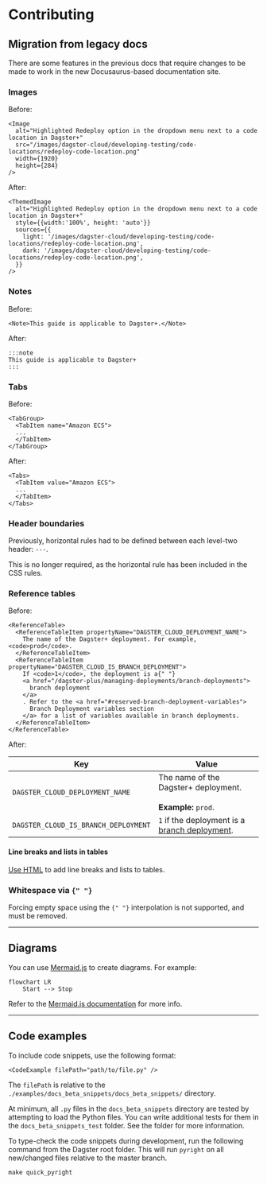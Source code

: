# Contributing

## Migration from legacy docs

There are some features in the previous docs that require changes to be made to work in the new Docusaurus-based documentation site.

### Images

Before:

```
<Image
  alt="Highlighted Redeploy option in the dropdown menu next to a code location in Dagster+"
  src="/images/dagster-cloud/developing-testing/code-locations/redeploy-code-location.png"
  width={1920}
  height={284}
/>
```

After:

```
<ThemedImage
  alt="Highlighted Redeploy option in the dropdown menu next to a code location in Dagster+"
  style={{width:'100%', height: 'auto'}}
  sources={{
    light: '/images/dagster-cloud/developing-testing/code-locations/redeploy-code-location.png',
    dark: '/images/dagster-cloud/developing-testing/code-locations/redeploy-code-location.png',
  }}
/>
```

### Notes

Before:

```
<Note>This guide is applicable to Dagster+.</Note>
```

After:

```
:::note
This guide is applicable to Dagster+
:::
```

### Tabs

Before:

```
<TabGroup>
  <TabItem name="Amazon ECS">
  ...
  </TabItem>
</TabGroup>
```

After:

```
<Tabs>
  <TabItem value="Amazon ECS">
  ...
  </TabItem>
</Tabs>
```

### Header boundaries

Previously, horizontal rules had to be defined between each level-two header: `---`.

This is no longer required, as the horizontal rule has been included in the CSS rules.

### Reference tables

Before:

```
<ReferenceTable>
  <ReferenceTableItem propertyName="DAGSTER_CLOUD_DEPLOYMENT_NAME">
    The name of the Dagster+ deployment. For example, <code>prod</code>.
  </ReferenceTableItem>
  <ReferenceTableItem propertyName="DAGSTER_CLOUD_IS_BRANCH_DEPLOYMENT">
    If <code>1</code>, the deployment is a{" "}
    <a href="/dagster-plus/managing-deployments/branch-deployments">
      branch deployment
    </a>
    . Refer to the <a href="#reserved-branch-deployment-variables">
      Branch Deployment variables section
    </a> for a list of variables available in branch deployments.
  </ReferenceTableItem>
</ReferenceTable>
```

After:

| Key | Value |
|---|---|
| `DAGSTER_CLOUD_DEPLOYMENT_NAME` | The name of the Dagster+ deployment. <br/><br/>  **Example:** `prod`. |
| `DAGSTER_CLOUD_IS_BRANCH_DEPLOYMENT` | `1` if the deployment is a [branch deployment](/dagster-plus/features/ci-cd/branch-deployments/index.md). |

#### Line breaks and lists in tables

[Use HTML](https://www.markdownguide.org/hacks/#table-formatting) to add line breaks and lists to tables.

### Whitespace via `{" "}`

Forcing empty space using the `{" "}` interpolation is not supported, and must be removed.

---

## Diagrams

You can use [Mermaid.js](https://mermaid.js.org/syntax/flowchart.html) to create diagrams. For example:

```mermaid
flowchart LR
    Start --> Stop
```

Refer to the [Mermaid.js documentation](https://mermaid.js.org/) for more info.

---

## Code examples

To include code snippets, use the following format:

```
<CodeExample filePath="path/to/file.py" />
```

The `filePath` is relative to the `./examples/docs_beta_snippets/docs_beta_snippets/` directory.

At minimum, all `.py` files in the `docs_beta_snippets` directory are tested by attempting to load the Python files.
You can write additional tests for them in the `docs_beta_snippets_test` folder. See the folder for more information.

To type-check the code snippets during development, run the following command from the Dagster root folder.
This will run `pyright` on all new/changed files relative to the master branch.

```
make quick_pyright
```
